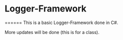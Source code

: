 # Logger-Framework
======
This is a basic Logger-Framework done in C#.

More updates will be done (this is for a class).
